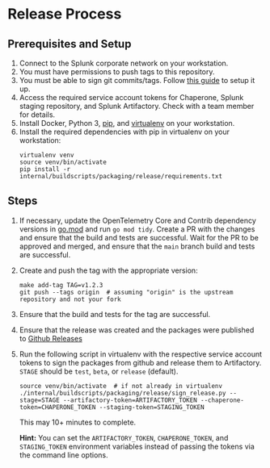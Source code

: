# Release Process

## Prerequisites and Setup

1. Connect to the Splunk corporate network on your workstation.
1. You must have permissions to push tags to this repository.
1. You must be able to sign git commits/tags. Follow [this guide](
   https://docs.github.com/en/github/authenticating-to-github/signing-commits)
   to setup it up.
1. Access the required service account tokens for Chaperone, Splunk staging
   repository, and Splunk Artifactory.  Check with a team member for details.
1. Install Docker, Python 3, [pip](https://pip.pypa.io/en/stable/installing/),
   and [virtualenv](https://virtualenv.pypa.io/en/latest/) on your workstation.
1. Install the required dependencies with pip in virtualenv on your workstation:
   ```
   virtualenv venv
   source venv/bin/activate
   pip install -r internal/buildscripts/packaging/release/requirements.txt
   ```

## Steps

1. If necessary, update the OpenTelemetry Core and Contrib dependency versions
   in [go.mod](../go.mod) and run `go mod tidy`.  Create a PR with the changes
   and ensure that the build and tests are successful.  Wait for the PR to be
   approved and merged, and ensure that the `main` branch build and tests are
   successful.
1. Create and push the tag with the appropriate version:
   ```
   make add-tag TAG=v1.2.3
   git push --tags origin  # assuming "origin" is the upstream repository and not your fork
   ```
1. Ensure that the build and tests for the tag are successful.
1. Ensure that the release was created and the packages were published to
   [Github Releases](https://github.com/signalfx/splunk-otel-collector/releases/)
1. Run the following script in virtualenv with the respective service account
   tokens to sign the packages from github and release them to Artifactory.
   `STAGE` should be `test`, `beta`, or `release` (default).
   ```
   source venv/bin/activate  # if not already in virtualenv
   ./internal/buildscripts/packaging/release/sign_release.py --stage=STAGE --artifactory-token=ARTIFACTORY_TOKEN --chaperone-token=CHAPERONE_TOKEN --staging-token=STAGING_TOKEN
   ```
   This may 10+ minutes to complete.

   **Hint:** You can set the `ARTIFACTORY_TOKEN`, `CHAPERONE_TOKEN`, and
   `STAGING_TOKEN` environment variables instead of passing the tokens via
   the command line options.